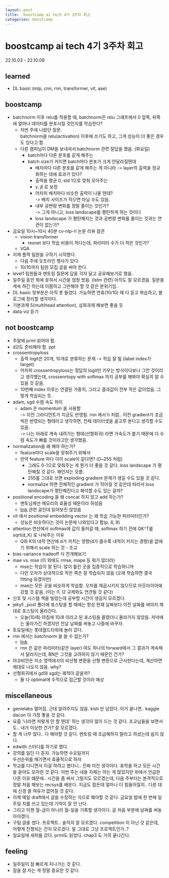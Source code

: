 ```yaml
---
layout: post
title:  boostcamp ai tech 4기 3주차 회고
categories: boostcamp
---
```


# boostcamp ai tech 4기 3주차 회고
22.10.03 - 22.10.09
## learned
- DL basic (mlp, cnn, rnn, transformer, vit, aae)

## boostcamp
- batchnorm 이후 relu를 적용할 때, batchnorm은 relu 그래프에서 0 앞쪽, 뒤쪽에 얼마나 데이터를 분포시킬 것인지를 학습한다?
  - 저번 주에 나왔던 질문.  
  batchnorm을 relu(activation) 이후에 쓰기도 하고, 그게 성능이 더 좋은 경우도 있다고 함.
  - 다른 캠퍼님이 DM을 보내셔서 batchnorm 관련 질답을 했음. (화요일)
    - batch마다 다른 분포를 같게 해주는
    - batch size가 커지면 batch마다 분포가 크게 안달라질텐데  
      - 배치마다 다른 분포를 같게 해주는 게 아니라 -> layer의 출력을 정규화하는 데에 효과가 있다?  
      - 출력을 평균 0, std 1으로 맞춰 모아주는  
      - $\gamma$, $\beta$ 로 보정 
      - 어차피 배치마다 비슷한 출력이 나올 텐데?  
      -> 배치 사이즈가 작으면 아닐 수도 있음.
      - 내부 공변량 변화를 정말 줄이는 것인가?  
      -> 그게 아니고, loss landscape를 평탄하게 하는 것이다
      - loss landscape 가 평탄해지는 것과 공변량 변화를 줄이는 것과는 연관이 없는가?
- 금요일 10시~10시 40분 cv-nlp-rl 논문 리뷰 참관
  - vision transformer
    - resnet 보다 학습 비용이 적다는데, 파라미터 수가 더 적은 것인가?
  - VQA
- 이제 플젝 팀원을 구하기 시작했다.
  - 다음 주에 오프라인 행사가 있다.
  - 10/10까지 팀원 모집 글을 써야 한다.
- level1 팀원들과 멘토링 질문에 답을 각자 달고 공유해보기로 했음.
- 일주일 동안 뭐에 꽂혀서 시간을 엄청 썼음. (lstm 관련) 아직도 잘 모르겠음. 질문을 계속 하긴 하는데 이쯤하고 그만해야 할 것 같은 분위기임.
- DL basic 뒷부분은 아직 못 들었다. 가능하면 연휴(10/10) 때 다 듣고 복습하고, 블로그에 정리할 생각이다.
- 기본과제 5(multihead attention), 심화과제 해보면 좋을 듯
- data viz 듣기

## not boostcamp
- 주말에 prml 읽어야 함.
- d2l도 준비해야 함. ppt
- crossentropyloss
  - 출력 logit은 20개, 10개로 분류하는 문제 -> 학습 잘 됨 (label index가 target)
  - 어차피 crossentropyloss는 정답의 logit만 키우는 방식이다보니 그런 것이라고 생각했는데, crossenrtopy with softmax 까지 공부를 해봐야 확실히 알 수 있을 것 같음.
  - 10번째 index 이후는 연결된 가중치, 그리고 결과값이 전부 작은 값이었음. 그렇게 학습되는 듯.
- adam, sgd 수렴 속도 차이
  - adam 은 momentum 을 사용함  
  -> 이전 그라디언트가 지금도 반영됨. rnn 에서 h 처럼.. 이전 gradient가 조금씩은 반영되는 형태라고 생각하면, 전체 데이터셋을 골고루 본다고 생각할 수도 있음.  
  -> 나는 아래로 계속 내려가는 형태(선형회귀) 라면 가속도가 붙기 때문에 더 수렴 속도가 빠를 것이라고만 생각했음.
- normalization을 왜 해야 하는가?
  - feature마다 scale을 맞춰주기 위해서
  - 만약 feature 마다 이미 scale이 같다면? (0~255 처럼)
    - 그래도 0-1으로 맞춰주는 게 뭔가 더 좋을 것 같다. loss landscape 가 평탄해질 것 같다. 왜인지는 모름.
    - 255를 그대로 쓰면 exploding gradient 문제가 생길 수도 있을 것 같다.
    - normalize 하면 전체적인 gradient 가 작아질 것 같은데 따라서 loss landscape가 평탄해진다고 해석할 수도 있는 걸까?
- positional encoding 을 왜 concat 하지 않고 add 하는가?
  - 멘토님께선 메모리의 효율성 때문이라 하셨음
  - [link](https://github.com/tensorflow/tensor2tensor/issues/1591) 관련 글인데 읽어보진 않았음
- vit 에서 positional embedding vector 는 왜 학습 가능한 파라미터인가?
  - 성능은 비슷하다는 것이 논문에 나와있다고 함(p. 6, 9)
- attention 연산에서 softmax에 값이 들어갈 때, softmax 하기 전에 QK^T를 sqrt(d_K) 로 나눠주는 이유
  - Q와 K의 내적 연산에 d가 끼치는 영향(d가 클수록 내적이 커지는 경향)을 없애기 위해서 scale 하는 것 - 조교
- bias-variance tradeoff 식 전개해보기
- mae vs. mse (이 외에도 rmse, mape 등 뭐가 많더라)
  - mse는 학습이 잘 된다. 많이 틀린 곳을 집중적으로 학습하니까
  - 다만 오차가 상대적으로 작은 쪽은 잘 학습되지 않음 (오래 학습하면 결국 fitting 되겠지만)
  - mae는 모든 곳을 비슷하게 학습함. 오차를 제곱시키지 않으므로 아웃라이어에 강할 것 같음. (이는 l1, l2 규제와도 연관될 것 같다)
- 신호 및 시스템 책을 빌렸는데 공부할 시간이 생길지 모르겠다.
- jekyll _post 폴더에 포스팅을 할 때에는 항상 현재 날짜보다 이전 날짜를 써야지 제대로 포스팅이 올라간다.
  - 오늘(10/8) 아침에 10/8 이라고 된 포스팅을 올렸더니 올라가지 않았음. 저녁에는 올라가긴 하겠지만 전날 날짜를 써놓고 나중에 바꾸자.
- 토요일에는 롯데월드타워에 놀러 갔다.
- rnn 에서는 batchnorm 을 쓸 수 없는가?
  - [link](https://stackoverflow.com/questions/45493384/is-it-normal-to-use-batch-normalization-in-rnn-lstm)
  - rnn 은 같은 파리미터(같은 layer) 여도 하나의 forward에서 그 결과가 계속해서 달라지는데, BN은 그것을 고려하지 않기 때문인 건가?
- 야코비안은 미소 영역에서의 비선형 변환을 선형 변환으로 근사한다는데, 계산하면 제대로 나오지 않음. why?
- 선형회귀에서 gd와 sgd는 궤적이 같을까?
  - 둘 다 optimal에 수직으로 접근할 것이라 예상

## miscellaneous
- genielabs 떨어짐. 근데 알려주지도 않음. kisti 만 남았다. 이거 끝나면.. kaggle dacon 이 가장 좋을 것 같다.
- 요즘 '나라면 저렇게 안 할 텐데' 하는 생각이 많이 드는 것 같다. 조교님들을 보면서도.. 내가 이상한 건가? 잘 모르겠다.
- 할 게 너무 많다.. 다 해야할 것 같다. 멘토링 때 조급해하지 말라고 하셨는데 쉽지 않다.
- edwith 스터디를 하기로 했다.
- 강의를 일단 다 듣자. 가능하면 수요일까지  
우선순위를 매기면서 효율적으로 하자
- 학교를 다니면서 이걸 하려고 했다니.. 진짜 미친 생각이다. 휴학을 하고 모든 시간을 쏟아도 모자란 것 같다. 이번 주는 내용 자체는 아는 게 많았지만 위에서 언급한 다른 이유 떄문에.. 시간을 좀 써서 그럴지도 모르겠는데, 다음 주부터는 본격적으로 정말 처음 해보는 recsys를 배운다. 지금도 힘든데 얼마나 더 힘들어질지.. 다른 데에 신경 쓸 여유가 없어질 것 같다.
- 이제 매일 draft에서 글을 수정하는 식으로 해야할 것 같다. 금요일 밤에 한 번에 일주일 치를 쓰고 있는데 기억이 잘 안 난다.
- 그리고 이젠 월-금이 아니라 월-일을 기록할 생각이다. 글 처음 부분에 날짜를 써놓아야겠다.
- 구팀 글을 썼다. 프로젝트.. 솔직히 잘 모르겠다. competition 이 아닌 것 같은데, 어떻게 진행되는 건지 모르겠다. 말 그대로 그냥 프로젝트인가..?
- 일요일에 새피를 갔다. prml도 읽었다. chap3 도 거의 끝나간다.

## feeling
- 일주일이 참 빠르게 지나가는 것 같다.
- 잠을 잘 자는 게 정말 중요한 것 같다.  